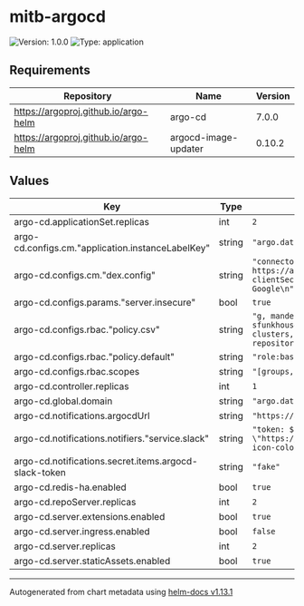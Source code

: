 # mitb-argocd

![Version: 1.0.0](https://img.shields.io/badge/Version-1.0.0-informational?style=flat-square) ![Type: application](https://img.shields.io/badge/Type-application-informational?style=flat-square)

## Requirements

| Repository | Name | Version |
|------------|------|---------|
| https://argoproj.github.io/argo-helm | argo-cd | 7.0.0 |
| https://argoproj.github.io/argo-helm | argocd-image-updater | 0.10.2 |

## Values

| Key | Type | Default | Description |
|-----|------|---------|-------------|
| argo-cd.applicationSet.replicas | int | `2` |  |
| argo-cd.configs.cm."application.instanceLabelKey" | string | `"argo.datumforge.app/instance"` |  |
| argo-cd.configs.cm."dex.config" | string | `"connectors:\n  - config:\n      issuer: https://accounts.google.com\n      clientID: fake\n      clientSecret: fake\n    type: oidc\n    id: google\n    name: Google\n"` |  |
| argo-cd.configs.params."server.insecure" | bool | `true` |  |
| argo-cd.configs.rbac."policy.csv" | string | `"g, manderson@datum.net, role:admin\ng, sfunkhouser@datum.net, role:admin\np, role:basic-readonly, clusters, get, *, allow\np, role:basic-readonly, repositories, get, *, allow\n"` |  |
| argo-cd.configs.rbac."policy.default" | string | `"role:basic-readonly"` |  |
| argo-cd.configs.rbac.scopes | string | `"[groups, email]"` |  |
| argo-cd.controller.replicas | int | `1` |  |
| argo-cd.global.domain | string | `"argo.datumforge.app"` |  |
| argo-cd.notifications.argocdUrl | string | `"https://argo.datumforge.app"` |  |
| argo-cd.notifications.notifiers."service.slack" | string | `"token: $argocd-slack-token\nicon: \"https://branding.cncf.io/img/projects/argo/icon/color/argo-icon-color.svg\""` |  |
| argo-cd.notifications.secret.items.argocd-slack-token | string | `"fake"` |  |
| argo-cd.redis-ha.enabled | bool | `true` |  |
| argo-cd.repoServer.replicas | int | `2` |  |
| argo-cd.server.extensions.enabled | bool | `true` |  |
| argo-cd.server.ingress.enabled | bool | `false` |  |
| argo-cd.server.replicas | int | `2` |  |
| argo-cd.server.staticAssets.enabled | bool | `true` |  |

----------------------------------------------
Autogenerated from chart metadata using [helm-docs v1.13.1](https://github.com/norwoodj/helm-docs/releases/v1.13.1)